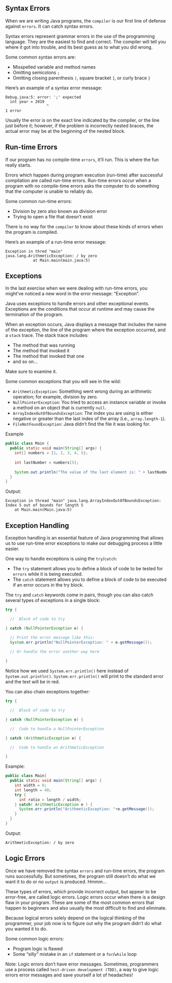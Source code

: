 ## Syntax Errors

When we are writing Java programs, the `compiler` is our first line of defense against `errors`. It can catch syntax errors.

Syntax errors represent grammar errors in the use of the programming language. They are the easiest to find and correct. The compiler will tell you where it got into trouble, and its best guess as to what you did wrong.

Some common syntax errors are:

* Misspelled variable and method names
* Omitting semicolons `;`
* Omitting closing parenthesis `)`, square bracket `]`, or curly brace `}`

Here’s an example of a syntax error message:

```terminal
Debug.java:5: error: ';' expected
  int year = 2019
                  ^
1 error
```

Usually the error is on the exact line indicated by the compiler, or the line just before it; however, if the problem is incorrectly nested braces, the actual error may be at the beginning of the nested block.

## Run-time Errors

If our program has no compile-time `errors`, it’ll run. This is where the fun really starts.

Errors which happen during program execution (run-time) after successful compilation are called run-time errors. Run-time errors occur when a program with no compile-time errors asks the computer to do something that the computer is unable to reliably do.

Some common run-time errors:

* Division by zero also known as division error
* Trying to open a file that doesn’t exist

There is no way for the `compiler` to know about these kinds of errors when the program is compiled.

Here’s an example of a run-time error message:

```terminal
Exception in thred "main"
java.lang.ArithmeticException: / by zero
            at Main.main(main.java:5)
```

## Exceptions

In the last exercise when we were dealing with run-time errors, you might’ve noticed a new word in the error message: “Exception”.

Java uses exceptions to handle errors and other exceptional events. Exceptions are the conditions that occur at runtime and may cause the termination of the program.

When an exception occurs, Java displays a message that includes the name of the exception, the line of the program where the exception occurred, and a `stack` trace. The stack trace includes:

* The method that was running
* The method that invoked it
* The method that invoked that one
* and so on…

Make sure to examine it.

Some common exceptions that you will see in the wild:

* `ArithmeticException`: Something went wrong during an arithmetic operation; for example, division by zero.
* `NullPointerException`: You tried to access an instance variable or invoke a method on an object that is currently `null`.
* `ArrayIndexOutOfBoundsException`: The index you are using is either negative or greater than the last index of the array (i.e., `array.length-1`).
* `FileNotFoundException`: Java didn’t find the file it was looking for.

Example

```java
public class Main {
  public static void main(String[] args) {
    int[] numbers = {1, 2, 3, 4, 5};
        
    int lastNumber = numbers[5];
        
    System.out.println("The value of the last element is: " + lastNumber);
  }
}
```

Output:
```terminal
Exception in thread "main" java.lang.ArrayIndexOutOfBoundsException: Index 5 out of bounds for length 5
	at Main.main(Main.java:5)
```

## Exception Handling

Exception handling is an essential feature of Java programming that allows us to use run-time error exceptions to make our debugging process a little easier.

One way to handle exceptions is using the `try`/`catch`:

* The `try` statement allows you to define a block of code to be tested for `errors` while it is being executed.
* The `catch` statement allows you to define a block of code to be executed if an error occurs in the try block.

The `try` and `catch` keywords come in pairs, though you can also catch several types of exceptions in a single block:

```java
try {

  //  Block of code to try

} catch (NullPointerException e) {

  // Print the error message like this:
  System.err.println("NullPointerException: " + e.getMessage());
  
  // Or handle the error another way here

}
```

Notice how we used `System.err.println()` here instead of `System.out.println()`. `System.err.println()` will print to the standard error and the text will be in red.

You can also chain exceptions together:

```java
try {

  //  Block of code to try

} catch (NullPointerException e) {

  //  Code to handle a NullPointerException

} catch (ArithmeticException e) {

  //  Code to handle an ArithmeticException

}
```

Example:
```java
public class Main{
  public static void main(String[] args) {
    int width = 0;
    int length = 40;
    try {
      int ratio = length / width;
    } catch( ArithmeticException e ) {
      System.err.println("ArithmeticException: "+e.getMessage());
    }
  }
}
```

Output:
```terminal
ArithmeticException: / by zero
```

## Logic Errors

Once we have removed the syntax `errors` and run-time errors, the program runs successfully. But sometimes, the program still doesn’t do what we want it to do or no `output` is produced. Hmmm…

These types of errors, which provide incorrect output, but appear to be error-free, are called logic errors. Logic errors occur when there is a design flaw in your program. These are some of the most common errors that happen to beginners and also usually the most difficult to find and eliminate.

Because logical errors solely depend on the logical thinking of the programmer, your job now is to figure out why the program didn’t do what you wanted it to do.

Some common logic errors:

* Program logic is flawed
* Some “silly” mistake in an `if` statement or a `for`/`while` loop

Note: Logic errors don’t have error messages. Sometimes, programmers use a process called `test-driven development (TDD)`, a way to give logic errors error messages and save yourself a lot of headaches!